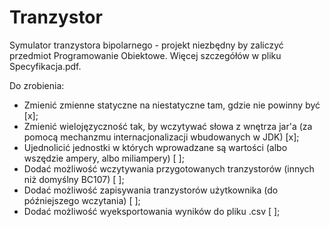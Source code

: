 # Tranzystor
Symulator tranzystora bipolarnego - projekt niezbędny by zaliczyć przedmiot Programowanie Obiektowe.
Więcej szczegółów w pliku Specyfikacja.pdf.

Do zrobienia:
 - Zmienić zmienne statyczne na niestatyczne tam, gdzie nie powinny być 							[x];
 - Zmienić wielojęzyczność tak, by wczytywać słowa z wnętrza jar'a (za pomocą mechanzmu internacjonalizacji wbudowanych w JDK)	[x];
 - Ujednolicić jednostki w których wprowadzane są wartości (albo wszędzie ampery, albo miliampery)				[ ];
 - Dodać możliwość wczytywania przygotowanych tranzystorów (innych niż domyślny BC107) 						[ ];
 - Dodać możliwość zapisywania tranzystorów użytkownika (do późniejszego wczytania)						[ ];
 - Dodać możliwość wyeksportowania wyników do pliku .csv									[ ];

